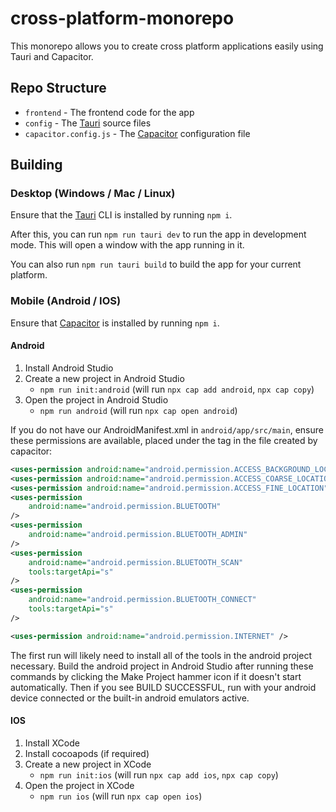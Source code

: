 # cross-platform-monorepo
This monorepo allows you to create cross platform applications easily using Tauri and Capacitor.

## Repo Structure
- `frontend` - The frontend code for the app
- `config` - The [Tauri] source files
- `capacitor.config.js` - The [Capacitor] configuration file

## Building
### Desktop (Windows / Mac / Linux)
Ensure that the [Tauri] CLI is installed by running `npm i`.

After this, you can run `npm run tauri dev` to run the app in development mode. This will open a window with the app running in it. 

You can also run `npm run tauri build` to build the app for your current platform.

### Mobile (Android / IOS)
Ensure that [Capacitor] is installed by running `npm i`.

#### Android
1. Install Android Studio
2. Create a new project in Android Studio
    - `npm run init:android` (will run `npx cap add android`, `npx cap copy`)
3. Open the project in Android Studio
    - `npm run android` (will run `npx cap open android`)

If you do not have our AndroidManifest.xml in `android/app/src/main`, ensure these permissions are available, placed under the <!-- Permissions --> tag in the file created by capacitor:
```xml
<uses-permission android:name="android.permission.ACCESS_BACKGROUND_LOCATION" />
<uses-permission android:name="android.permission.ACCESS_COARSE_LOCATION"  />
<uses-permission android:name="android.permission.ACCESS_FINE_LOCATION"  />
<uses-permission
    android:name="android.permission.BLUETOOTH"
/>
<uses-permission
    android:name="android.permission.BLUETOOTH_ADMIN"
/>
<uses-permission
    android:name="android.permission.BLUETOOTH_SCAN"
    tools:targetApi="s"
/>
<uses-permission
    android:name="android.permission.BLUETOOTH_CONNECT"
    tools:targetApi="s"
/>

<uses-permission android:name="android.permission.INTERNET" />
```

The first run will likely need to install all of the tools in the android project necessary. Build the android project in Android Studio after running these commands by clicking the Make Project hammer icon if it doesn't start automatically. Then if you see BUILD SUCCESSFUL, run with your android device connected or the built-in android emulators active.

#### IOS 
1. Install XCode
2. Install cocoapods (if required)
3. Create a new project in XCode
    - `npm run init:ios` (will run `npx cap add ios`, `npx cap copy`)
4. Open the project in XCode
    - `npm run ios` (will run `npx cap open ios`)


[Capacitor]: https://capacitorjs.com/
[Tauri]: https://tauri.app/
